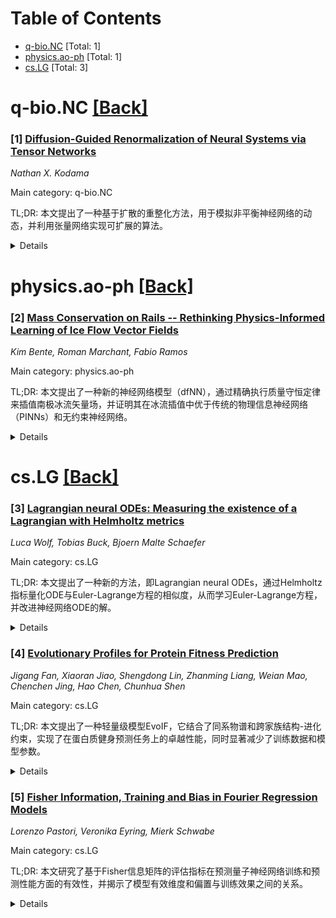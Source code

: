 <div id=toc></div>

# Table of Contents

- [q-bio.NC](#q-bio.NC) [Total: 1]
- [physics.ao-ph](#physics.ao-ph) [Total: 1]
- [cs.LG](#cs.LG) [Total: 3]


<div id='q-bio.NC'></div>

# q-bio.NC [[Back]](#toc)

### [1] [Diffusion-Guided Renormalization of Neural Systems via Tensor Networks](https://arxiv.org/abs/2510.06361)
*Nathan X. Kodama*

Main category: q-bio.NC

TL;DR: 本文提出了一种基于扩散的重整化方法，用于模拟非平衡神经网络的动态，并利用张量网络实现可扩展的算法。


<details>
  <summary>Details</summary>
Motivation: 远非平衡状态下，神经网络通过自组织实现高效的信息处理和对外部环境的鲁棒适应。需要一种计算框架来模拟非平衡神经网络的动态，并解决复杂动态网络粗粒化的难题。

Method: 该方法基于扩散重整化，灵感来源于量子统计力学，在熵转变附近进行粗粒化。通过开发可扩展的图推理算法发现社区结构，并利用基于社区的节点排序，生成重整化群流，最终学习非平衡神经网络的有效动态。

Result: 成功地将微观扩散与中观神经网络动态联系起来，实现了多尺度对称性破坏表示，并生成了可扩展的算法。

Conclusion: 该研究为系统神经科学和人工智能中的粗粒化预测问题提供了新的方法，并为理解和建模复杂神经网络的涌现行为提供了理论基础。

Abstract: Far from equilibrium, neural systems self-organize across multiple scales. Exploiting multiscale self-organization in neuroscience and artificial intelligence requires a computational framework for modeling the effective non-equilibrium dynamics of stochastic neural trajectories. Non-equilibrium thermodynamics and representational geometry offer theoretical foundations, but we need scalable data-driven techniques for modeling collective properties of high-dimensional neural networks from partial subsampled observations. Renormalization is a coarse-graining technique central to studying emergent scaling properties of many-body and nonlinear dynamical systems. While widely applied in physics and machine learning, coarse-graining complex dynamical networks remains unsolved, affecting many computational sciences. Recent diffusion-based renormalization, inspired by quantum statistical mechanics, coarse-grains networks near entropy transitions marked by maximal changes in specific heat or information transmission. Here I explore diffusion-based renormalization of neural systems by generating symmetry-breaking representations across scales and offering scalable algorithms using tensor networks. Diffusion-guided renormalization bridges microscale and mesoscale dynamics of dissipative neural systems. For microscales, I developed a scalable graph inference algorithm for discovering community structure from subsampled neural activity. Using community-based node orderings, diffusion-guided renormalization generates renormalization group flow through metagraphs and joint probability functions. Towards mesoscales, diffusion-guided renormalization targets learning the effective non-equilibrium dynamics of dissipative neural trajectories occupying lower-dimensional subspaces, enabling coarse-to-fine control in systems neuroscience and artificial intelligence.

</details>


<div id='physics.ao-ph'></div>

# physics.ao-ph [[Back]](#toc)

### [2] [Mass Conservation on Rails -- Rethinking Physics-Informed Learning of Ice Flow Vector Fields](https://arxiv.org/abs/2510.06286)
*Kim Bente, Roman Marchant, Fabio Ramos*

Main category: physics.ao-ph

TL;DR: 本文提出了一种新的神经网络模型（dfNN），通过精确执行质量守恒定律来插值南极冰流矢量场，并证明其在冰流插值中优于传统的物理信息神经网络（PINNs）和无约束神经网络。


<details>
  <summary>Details</summary>
Motivation: 现有冰盖模型需要尊重物理规律才能可靠地预测海平面上升。传统的物理信息神经网络（PINNs）虽然灵活，但无法保证物理一致性，尤其是在数据稀疏和噪声的情况下。因此，需要一种能够精确执行质量守恒定律的模型。

Method: 研究人员提出了一种基于向量微积分技巧的无源神经网络（dfNN），该模型精确地执行质量守恒定律。他们将dfNN、PINNs和无约束NN在Byrd冰川上的冰流插值中进行了比较，并引入了“方向引导”学习策略，利用洲际卫星速度数据来提升模型性能。

Result: 实验结果表明，“质量守恒在轨道上”的dfNN模型能够产生更可靠的冰流估计，并且方向引导学习策略能够提升所有模型的性能。

Conclusion: dfNN模型提供了一种更可靠且物理上一致的方法来插值冰流矢量场，对于准确预测海平面上升至关重要。该研究表明，精确执行物理约束比使用软惩罚方法更有效，尤其是在数据有限的情况下。

Abstract: To reliably project future sea level rise, ice sheet models require inputs that respect physics. Embedding physical principles like mass conservation into models that interpolate Antarctic ice flow vector fields from sparse & noisy measurements not only promotes physical adherence but can also improve accuracy and robustness. While physics-informed neural networks (PINNs) impose physics as soft penalties, offering flexibility but no physical guarantees, we instead propose divergence-free neural networks (dfNNs), which enforce local mass conservation exactly via a vector calculus trick. Our comparison of dfNNs, PINNs, and unconstrained NNs on ice flux interpolation over Byrd Glacier suggests that "mass conservation on rails" yields more reliable estimates, and that directional guidance, a learning strategy leveraging continent-wide satellite velocity data, boosts performance across models.

</details>


<div id='cs.LG'></div>

# cs.LG [[Back]](#toc)

### [3] [Lagrangian neural ODEs: Measuring the existence of a Lagrangian with Helmholtz metrics](https://arxiv.org/abs/2510.06367)
*Luca Wolf, Tobias Buck, Bjoern Malte Schaefer*

Main category: cs.LG

TL;DR: 本文提出了一种新的方法，即Lagrangian neural ODEs，通过Helmholtz指标量化ODE与Euler-Lagrange方程的相似度，从而学习Euler-Lagrange方程，并改进神经网络ODE的解。


<details>
  <summary>Details</summary>
Motivation: 传统的神经网络ODE虽然强大，但并非所有解都是物理上的Euler-Lagrange方程。为了使神经网络ODE更接近物理规律，需要一种方法来判断和约束ODE是否满足静止作用原理。

Method: 本文结合Helmholtz指标和二阶神经网络ODE，构建Lagrangian neural ODE。Helmholtz指标用于量化ODE与Euler-Lagrange方程的相似度，并将其作为正则化项，引导神经网络ODE学习Euler-Lagrange方程。

Result: 实验表明，Lagrangian neural ODEs仅使用位置数据即可区分Lagrangian和非Lagrangian系统，并能提高神经网络ODE的解的准确性。该方法在训练过程中无需计算或反向传播Euler-Lagrange方程，具有更高的稳定性和更低的计算成本。

Conclusion: Lagrangian neural ODEs提供了一种有效且高效的方法来学习Euler-Lagrange方程，并能更好地逼近物理系统。该方法有望在物理建模和科学计算领域得到广泛应用，并能帮助识别不满足静止作用原理的系统，从而揭示其潜在的物理意义。

Abstract: Neural ODEs are a widely used, powerful machine learning technique in particular for physics. However, not every solution is physical in that it is an Euler-Lagrange equation. We present Helmholtz metrics to quantify this resemblance for a given ODE and demonstrate their capabilities on several fundamental systems with noise. We combine them with a second order neural ODE to form a Lagrangian neural ODE, which allows to learn Euler-Lagrange equations in a direct fashion and with zero additional inference cost. We demonstrate that, using only positional data, they can distinguish Lagrangian and non-Lagrangian systems and improve the neural ODE solutions.

</details>


### [4] [Evolutionary Profiles for Protein Fitness Prediction](https://arxiv.org/abs/2510.07286)
*Jigang Fan, Xiaoran Jiao, Shengdong Lin, Zhanming Liang, Weian Mao, Chenchen Jing, Hao Chen, Chunhua Shen*

Main category: cs.LG

TL;DR: 本文提出了一种轻量级模型EvoIF，它结合了同系物谱和跨家族结构-进化约束，实现了在蛋白质健身预测任务上的卓越性能，同时显著减少了训练数据和模型参数。


<details>
  <summary>Details</summary>
Motivation: 蛋白质健身预测是蛋白质工程的关键，但实验数据稀缺限制了预测的准确性。现有的蛋白质语言模型（pLMs）在零样本健身预测方面表现出强大的能力，但缺乏合理的解释，且大型模型计算成本高昂。

Method: EvoIF模型将自然进化视为隐式奖励最大化，并将MLM视为逆强化学习。它融合了来自检索到的同源物内的家族谱和来自逆折叠logits提炼的跨家族结构-进化约束，通过紧凑的过渡块将序列-结构表示与这些谱融合，从而生成校准的对数概率评分。

Result: 在ProteinGym数据集上，EvoIF及其MSA-enabled变体实现了最先进或具有竞争力的性能，仅使用了0.15%的训练数据和比最近的大型模型更少的参数。消融实验证实了同系物谱和跨家族谱的互补性。

Conclusion: EvoIF提供了一种轻量级且有效的蛋白质健身预测方法，它通过整合进化信号，提高了模型的鲁棒性和泛化能力，为蛋白质工程和设计提供了有价值的工具。

Abstract: Predicting the fitness impact of mutations is central to protein engineering but constrained by limited assays relative to the size of sequence space. Protein language models (pLMs) trained with masked language modeling (MLM) exhibit strong zero-shot fitness prediction; we provide a unifying view by interpreting natural evolution as implicit reward maximization and MLM as inverse reinforcement learning (IRL), in which extant sequences act as expert demonstrations and pLM log-odds serve as fitness estimates. Building on this perspective, we introduce EvoIF, a lightweight model that integrates two complementary sources of evolutionary signal: (i) within-family profiles from retrieved homologs and (ii) cross-family structural-evolutionary constraints distilled from inverse folding logits. EvoIF fuses sequence-structure representations with these profiles via a compact transition block, yielding calibrated probabilities for log-odds scoring. On ProteinGym (217 mutational assays; >2.5M mutants), EvoIF and its MSA-enabled variant achieve state-of-the-art or competitive performance while using only 0.15% of the training data and fewer parameters than recent large models. Ablations confirm that within-family and cross-family profiles are complementary, improving robustness across function types, MSA depths, taxa, and mutation depths. The codes will be made publicly available at https://github.com/aim-uofa/EvoIF.

</details>


### [5] [Fisher Information, Training and Bias in Fourier Regression Models](https://arxiv.org/abs/2510.06945)
*Lorenzo Pastori, Veronika Eyring, Mierk Schwabe*

Main category: cs.LG

TL;DR: 本文研究了基于Fisher信息矩阵的评估指标在预测量子神经网络训练和预测性能方面的有效性，并揭示了模型有效维度和偏置与训练效果之间的关系。


<details>
  <summary>Details</summary>
Motivation: 量子机器学习，特别是量子神经网络（QNNs）日益受到关注，需要有效的评估指标来预测其训练和预测性能。本文旨在研究基于Fisher信息矩阵（FIM）的评估指标，并探索有效维度和模型偏置对训练和性能的影响。

Method: 本文将QNNs与傅里叶模型等价，推导了傅里叶模型的FIM解析表达式，并识别了控制模型有效维度的特征。通过构建具有可调有效维度和偏置的模型，并比较它们的训练过程，来验证假设。

Result: 研究发现，对于完全无偏的模型，较高的有效维度可能导致更好的训练能力和性能；而对于有偏模型，较低的有效维度可能更有利于训练。此外，引入了张量网络表示，可用于分析QNN模型。

Conclusion: 本文明确了几何属性、模型-任务对齐和训练之间的相互作用，为更广泛的机器学习社区提供了参考，并对量子机器学习领域中有效维度与模型训练的关系进行了深入研究。

Abstract: Motivated by the growing interest in quantum machine learning, in particular quantum neural networks (QNNs), we study how recently introduced evaluation metrics based on the Fisher information matrix (FIM) are effective for predicting their training and prediction performance. We exploit the equivalence between a broad class of QNNs and Fourier models, and study the interplay between the \emph{effective dimension} and the \emph{bias} of a model towards a given task, investigating how these affect the model's training and performance. We show that for a model that is completely agnostic, or unbiased, towards the function to be learned, a higher effective dimension likely results in a better trainability and performance. On the other hand, for models that are biased towards the function to be learned a lower effective dimension is likely beneficial during training. To obtain these results, we derive an analytical expression of the FIM for Fourier models and identify the features controlling a model's effective dimension. This allows us to construct models with tunable effective dimension and bias, and to compare their training. We furthermore introduce a tensor network representation of the considered Fourier models, which could be a tool of independent interest for the analysis of QNN models. Overall, these findings provide an explicit example of the interplay between geometrical properties, model-task alignment and training, which are relevant for the broader machine learning community.

</details>
